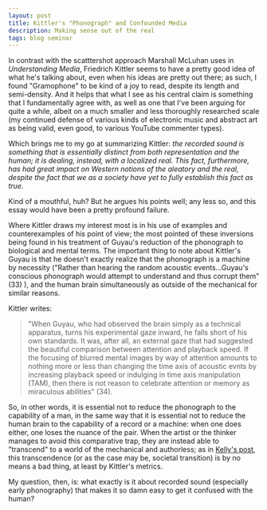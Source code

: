 ```yaml
---
layout: post
title: Kittler's "Phonograph" and Confounded Media
description: Making sense out of the real
tags: blog seminar
---
```


In contrast with the scatttershot approach Marshall McLuhan uses in *Understanding Media*, Friedrich Kittler seems to have a pretty good idea of what he's talking about, even when his ideas are pretty out there; as such, I found "Gramophone" to be kind of a joy to read, despite its length and semi-density. And it helps that what I see as his central claim is something that I fundamentally agree with, as well as one that I've been arguing for quite a while, albeit on a much smaller and less thoroughly researched scale (my continued defense of various kinds of electronic music and abstract art as being valid, even good, to various YouTube commenter types).

Which brings me to my go at summarizing Kittler: *the recorded sound is something that is essentially distinct from both representation and the human; it is dealing, instead, with a localized real. This fact, furthermore, has had great impact on Western notions of the aleatory and the real, despite the fact that we as a society have yet to fully establish this fact as true.*

Kind of a mouthful, huh? But he argues his points well; any less so, and this essay would have been a pretty profound failure.

Where Kittler draws my interest most is in his use of examples and counterexamples of his point of view; the most pointed of these inversions being found in his treatment of Guyau's reduction of the phonograph to biological and mental terms. The important thing to note about Kittler's Guyau is that he doesn't exactly realize that the phonograph is a machine by necessity ("Rather than hearing the random acoustic events...Guyau's conscious phonograph would attempt to understand and thus corrupt them" (33) ), and the human brain simultaneously as outside of the mechanical for similar reasons.

Kittler writes:
>"When Guyau, who had observed the brain simply as a technical apparatus, turns his experimental gaze inward, he falls short of his own standards. It was, after all, an external gaze that had suggested the beautiful comparison between attention and playback speed. If the focusing of blurred mental images by way of attention amounts to nothing more or less than changing the time axis of acoustic evnts by increasing playback speed or indulging in time axis manipulation (TAM), then there is not reason to celebrate attention or memory as miraculous abilities" (34).

So, in other words, it is essential not to reduce the phonograph to the capability of a man, in the same way that it is essential not to reduce the human brain to the capability of a record or a machine: when one does either, one loses the nuance of the pair. When the artist or the thinker manages to avoid this comparative trap, they are instead able to "transcend" to a world of the mechanical and authorless; as in [Kelly's post](http://kellypolasek.github.io/blog/2016-02-03/Reading-Kittler's-Gramophone.html), this transcendence (or as the case may be, societal transition) is by no means a bad thing, at least by Kittler's metrics.

My question, then, is: what exactly is it about recorded sound (especially early phonography) that makes it so damn easy to get it confused with the human?
